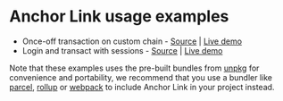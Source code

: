 # Anchor Link usage examples

- Once-off transaction on custom chain - [Source](./transact) | [Live demo](https://greymass.github.io/proton-link/examples/transact/)
- Login and transact with sessions - [Source](./login) | [Live demo](https://greymass.github.io/proton-link/examples/login/)

Note that these examples uses the pre-built bundles from [unpkg](https://unpkg.com/proton-link/) for convenience and portability, we recommend that you use a bundler like [parcel](https://parceljs.org), [rollup](https://rollupjs.org) or [webpack](https://webpack.js.org) to include Anchor Link in your project instead.
